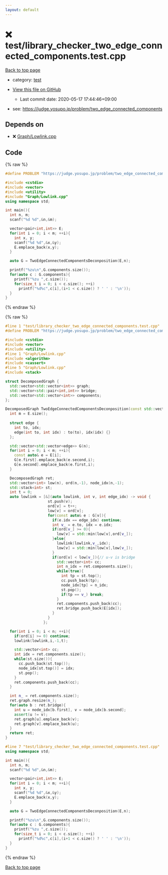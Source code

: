 ```yaml
---
layout: default
---
```


<!-- mathjax config similar to math.stackexchange -->
<script type="text/javascript" async
  src="https://cdnjs.cloudflare.com/ajax/libs/mathjax/2.7.5/MathJax.js?config=TeX-MML-AM_CHTML">
</script>
<script type="text/x-mathjax-config">
  MathJax.Hub.Config({
    TeX: { equationNumbers: { autoNumber: "AMS" }},
    tex2jax: {
      inlineMath: [ ['$','$'] ],
      processEscapes: true
    },
    "HTML-CSS": { matchFontHeight: false },
    displayAlign: "left",
    displayIndent: "2em"
  });
</script>

<script type="text/javascript" src="https://cdnjs.cloudflare.com/ajax/libs/jquery/3.4.1/jquery.min.js"></script>
<script src="https://cdn.jsdelivr.net/npm/jquery-balloon-js@1.1.2/jquery.balloon.min.js" integrity="sha256-ZEYs9VrgAeNuPvs15E39OsyOJaIkXEEt10fzxJ20+2I=" crossorigin="anonymous"></script>
<script type="text/javascript" src="../../assets/js/copy-button.js"></script>
<link rel="stylesheet" href="../../assets/css/copy-button.css" />


# :x: test/library_checker_two_edge_connected_components.test.cpp

<a href="../../index.html">Back to top page</a>

* category: <a href="../../index.html#098f6bcd4621d373cade4e832627b4f6">test</a>
* <a href="{{ site.github.repository_url }}/blob/master/test/library_checker_two_edge_connected_components.test.cpp">View this file on GitHub</a>
    - Last commit date: 2020-05-17 17:44:46+09:00


* see: <a href="https://judge.yosupo.jp/problem/two_edge_connected_components">https://judge.yosupo.jp/problem/two_edge_connected_components</a>


## Depends on

* :x: <a href="../../library/Graph/Lowlink.cpp.html">Graph/Lowlink.cpp</a>


## Code

<a id="unbundled"></a>
{% raw %}
```cpp
#define PROBLEM "https://judge.yosupo.jp/problem/two_edge_connected_components"

#include <cstdio>
#include <vector>
#include <utility>
#include "Graph/Lowlink.cpp"
using namespace std;

int main(){
  int n, m;
  scanf("%d %d",&n,&m);

  vector<pair<int,int>> E;
  for(int i = 0; i < m; ++i){
    int x, y;
    scanf("%d %d",&x,&y);
    E.emplace_back(x,y);
  }

  auto G = TwoEdgeConnectedComponentsDeconposition(E,n);

  printf("%zu\n",G.components.size());
  for(auto c : G.components){
    printf("%zu ",c.size());
    for(size_t i = 0; i < c.size(); ++i)
      printf("%d%c",c[i],(i+1 < c.size() ? ' ' : '\n'));
  }
}

```
{% endraw %}

<a id="bundled"></a>
{% raw %}
```cpp
#line 1 "test/library_checker_two_edge_connected_components.test.cpp"
#define PROBLEM "https://judge.yosupo.jp/problem/two_edge_connected_components"

#include <cstdio>
#include <vector>
#include <utility>
#line 1 "Graph/Lowlink.cpp"
#include <algorithm>
#include <cassert>
#line 5 "Graph/Lowlink.cpp"
#include <stack>

struct DecomposedGraph {
  std::vector<std::vector<int>> graph;
  std::vector<std::pair<int,int>> bridge;
  std::vector<std::vector<int>> components;
};

DecomposedGraph TwoEdgeConnectedComponentsDeconposition(const std::vector<std::pair<int,int>>& E, int n){
  int m = E.size();
  
  struct edge {
    int to, idx;
    edge(int to, int idx) : to(to), idx(idx) {}
  };

  std::vector<std::vector<edge>> G(n);
  for(int i = 0; i < m; ++i){
    const auto& e = E[i];
    G[e.first].emplace_back(e.second,i);
    G[e.second].emplace_back(e.first,i);
  }

  DecomposedGraph ret;
  std::vector<int> low(n), ord(n,-1), node_idx(n,-1);
  std::stack<int> st;
  int t = 0;
  auto lowlink = [&](auto lowlink, int v, int edge_idx) -> void {
                   st.push(v);
                   ord[v] = t++;
                   low[v] = ord[v];
                   for(const auto& e : G[v]){
                     if(e.idx == edge_idx) continue;
                     int v_ = e.to, idx = e.idx;
                     if(ord[v_] >= 0){
                       low[v] = std::min(low[v],ord[v_]);
                     }else{
                       lowlink(lowlink,v_,idx);
                       low[v] = std::min(low[v],low[v_]);
                     }
                     if(ord[v] < low[v_]){// u-v is bridge
                       std::vector<int> cc;
                       int n_idx = ret.components.size();
                       while(true){
                         int tp = st.top();
                         cc.push_back(tp);
                         node_idx[tp] = n_idx;
                         st.pop();
                         if(tp == v_) break;
                       }
                       ret.components.push_back(cc);
                       ret.bridge.push_back(E[idx]);
                     }
                   }
                 };

  for(int i = 0; i < n; ++i){
    if(ord[i] >= 0) continue;
    lowlink(lowlink,i,-1,t);

    std::vector<int> cc;
    int idx = ret.components.size();
    while(st.size()){
      cc.push_back(st.top());
      node_idx[st.top()] = idx;
      st.pop();
    }
    ret.components.push_back(cc);
  }

  int n_ = ret.components.size();
  ret.graph.resize(n_);
  for(auto b : ret.bridge){
    int u = node_idx[b.first], v = node_idx[b.second];
    assert(u != v);
    ret.graph[u].emplace_back(v);
    ret.graph[v].emplace_back(u);
  }
  return ret;
}

#line 7 "test/library_checker_two_edge_connected_components.test.cpp"
using namespace std;

int main(){
  int n, m;
  scanf("%d %d",&n,&m);

  vector<pair<int,int>> E;
  for(int i = 0; i < m; ++i){
    int x, y;
    scanf("%d %d",&x,&y);
    E.emplace_back(x,y);
  }

  auto G = TwoEdgeConnectedComponentsDeconposition(E,n);

  printf("%zu\n",G.components.size());
  for(auto c : G.components){
    printf("%zu ",c.size());
    for(size_t i = 0; i < c.size(); ++i)
      printf("%d%c",c[i],(i+1 < c.size() ? ' ' : '\n'));
  }
}

```
{% endraw %}

<a href="../../index.html">Back to top page</a>

